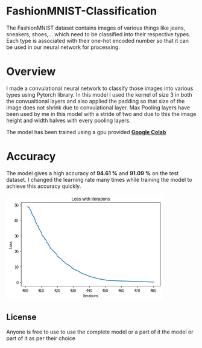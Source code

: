 # FashionMNIST-Classification
The FashionMNIST dataset contains images of various things like jeans, sneakers, shoes,... which need to be classified into their respective types. Each type is associated with their one-hot encoded number so that it can be used in our neural network for processing. 

# Overview
I made a convulational neural network to classify those images into various types using Pytorch library. In this model I used the kernel of size 3 in both the convualtional layers and also applied the padding so that size of the image does not shrink due to convulational layer. Max Pooling layers have been used by me in this model with a stride of two and due to this the image height and width halves with every pooling layers.

The model has been trained using a gpu provided [**Google Colab**](https://colab.research.google.com/notebooks/intro.ipynb#recent=true)

# Accuracy 
The model gives a high accuracy of **94.61 %** and **91.09 %** on the test dataset. I changed the learning rate many times while training the model to achieve this accuracy quickly.

![](https://github.com/gandhisamay/FashionMNIST-Classification/blob/main/FashionMNISTloss.png)

## License
Anyone is free to use to use the complete model or a part of it the model or part of it as per their choice

